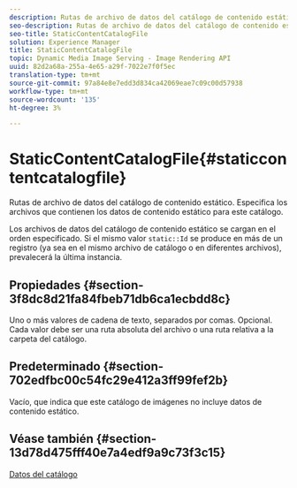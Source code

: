 ```yaml
---
description: Rutas de archivo de datos del catálogo de contenido estático. Especifica los archivos que contienen los datos de contenido estático para este catálogo.
seo-description: Rutas de archivo de datos del catálogo de contenido estático. Especifica los archivos que contienen los datos de contenido estático para este catálogo.
seo-title: StaticContentCatalogFile
solution: Experience Manager
title: StaticContentCatalogFile
topic: Dynamic Media Image Serving - Image Rendering API
uuid: 82d2a68a-255a-4e65-a29f-7022e7f0f5ec
translation-type: tm+mt
source-git-commit: 97a84e8e7edd3d834ca42069eae7c09c00d57938
workflow-type: tm+mt
source-wordcount: '135'
ht-degree: 3%

---
```



# StaticContentCatalogFile{#staticcontentcatalogfile}

Rutas de archivo de datos del catálogo de contenido estático. Especifica los archivos que contienen los datos de contenido estático para este catálogo.

Los archivos de datos del catálogo de contenido estático se cargan en el orden especificado. Si el mismo valor `static::Id` se produce en más de un registro (ya sea en el mismo archivo de catálogo o en diferentes archivos), prevalecerá la última instancia.

## Propiedades {#section-3f8dc8d21fa84fbeb71db6ca1ecbdd8c}

Uno o más valores de cadena de texto, separados por comas. Opcional. Cada valor debe ser una ruta absoluta del archivo o una ruta relativa a la carpeta del catálogo.

## Predeterminado {#section-702edfbc00c54fc29e412a3ff99fef2b}

Vacío, que indica que este catálogo de imágenes no incluye datos de contenido estático.

## Véase también {#section-13d78d475fff40e7a4edf9a9c73f3c15}

[Datos del catálogo](../../../../../is-api/image-catalog/image-serving-api-ref/c-image-catalog-reference/c-overview/c-catalog-data-fields/c-catalog-data-fields.md#concept-b19581028ec44f98b9f5943624403d29)
